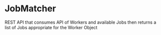 # JobMatcher
REST API that consumes API of Workers and available Jobs then returns a list of Jobs appropriate for the Worker Object
